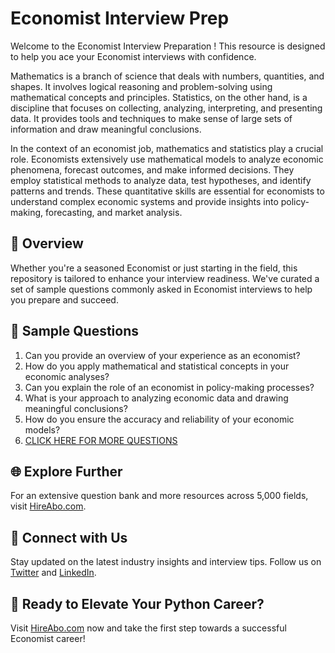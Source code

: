 # Economist Interview Prep

Welcome to the Economist Interview Preparation ! This resource is designed to help you ace your Economist interviews with confidence.

Mathematics is a branch of science that deals with numbers, quantities, and shapes. It involves logical reasoning and problem-solving using mathematical concepts and principles. Statistics, on the other hand, is a discipline that focuses on collecting, analyzing, interpreting, and presenting data. It provides tools and techniques to make sense of large sets of information and draw meaningful conclusions. 

In the context of an economist job, mathematics and statistics play a crucial role. Economists extensively use mathematical models to analyze economic phenomena, forecast outcomes, and make informed decisions. They employ statistical methods to analyze data, test hypotheses, and identify patterns and trends. These quantitative skills are essential for economists to understand complex economic systems and provide insights into policy-making, forecasting, and market analysis.

## 🚀 Overview

Whether you're a seasoned Economist or just starting in the field, this repository is tailored to enhance your interview readiness. We've curated a set of sample questions commonly asked in Economist interviews to help you prepare and succeed.

## 📝 Sample Questions

1. Can you provide an overview of your experience as an economist?
2. How do you apply mathematical and statistical concepts in your economic analyses?
3. Can you explain the role of an economist in policy-making processes?
4. What is your approach to analyzing economic data and drawing meaningful conclusions?
5. How do you ensure the accuracy and reliability of your economic models?
6. [CLICK HERE FOR MORE QUESTIONS](https://hireabo.com/job/19_0_10/Economist)

## 🌐 Explore Further

For an extensive question bank and more resources across 5,000 fields, visit [HireAbo.com](https://www.hireabo.com).

## 📱 Connect with Us

Stay updated on the latest industry insights and interview tips. Follow us on [Twitter](https://twitter.com/hireabo) and [LinkedIn](https://www.linkedin.com/in/hire-abo-3609972a8/).

## 🚀 Ready to Elevate Your Python Career?

Visit [HireAbo.com](https://www.hireabo.com) now and take the first step towards a successful Economist career!